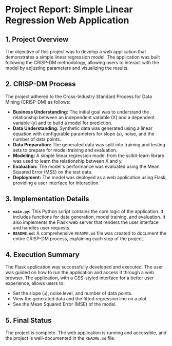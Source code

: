# Project Report: Simple Linear Regression Web Application

## 1. Project Overview

The objective of this project was to develop a web application that demonstrates a simple linear regression model. The application was built following the CRISP-DM methodology, allowing users to interact with the model by adjusting parameters and visualizing the results.

## 2. CRISP-DM Process

The project adhered to the Cross-Industry Standard Process for Data Mining (CRISP-DM) as follows:

*   **Business Understanding:** The initial goal was to understand the relationship between an independent variable (X) and a dependent variable (y) and to build a model for prediction.
*   **Data Understanding:** Synthetic data was generated using a linear equation with configurable parameters for slope (`a`), noise, and the number of data points.
*   **Data Preparation:** The generated data was split into training and testing sets to prepare for model training and evaluation.
*   **Modeling:** A simple linear regression model from the scikit-learn library was used to learn the relationship between X and y.
*   **Evaluation:** The model's performance was evaluated using the Mean Squared Error (MSE) on the test data.
*   **Deployment:** The model was deployed as a web application using Flask, providing a user interface for interaction.

## 3. Implementation Details

*   **`main.py`:** This Python script contains the core logic of the application. It includes functions for data generation, model training, and evaluation. It also implements the Flask web server that renders the user interface and handles user requests.
*   **`README.md`:** A comprehensive `README.md` file was created to document the entire CRISP-DM process, explaining each step of the project.

## 4. Execution Summary

The Flask application was successfully developed and executed. The user was guided on how to run the application and access it through a web browser. The application, with a CSS-styled interface for a better user experience, allows users to:

*   Set the slope (`a`), noise level, and number of data points.
*   View the generated data and the fitted regression line on a plot.
*   See the Mean Squared Error (MSE) of the model.

## 5. Final Status

The project is complete. The web application is running and accessible, and the project is well-documented in the `README.md` file.
